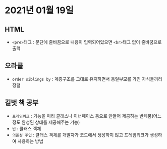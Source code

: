 # 2021년 01월 19일

## HTML

- `<pre>`태그 : 문단에 줄바꿈으로 내용이 입력되어있으면 `<br>`태그 없이 줄바꿈으로 출력

## 오라클

- `order siblings by` : 계층구조를 그대로 유지하면서 동일부모를 가진 자식들끼리 정렬

## 길벗 책 공부

- `프레임워크` : 기능을 미리 클래스나 이너페이스 등으로 만들어 제공하는 반제품(어느 정도 완성된 상태를 제공해주는 기능)
- `빈` : 클래스 객체
- `의존성 주입` : 클래스 객체를 개발자가 코드에서 생성하지 않고 프레임워크가 생성하여 사용하는 방법
